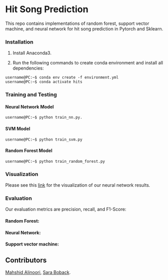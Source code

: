 # Hit Song Prediction
This repo contains implementations of random forest, support vector machine, and neural network for hit song prediction in Pytorch and Sklearn.

### Installation
1. Install Anaconda3.

2. Run the following commands to create conda environment and install all dependencies:

```console
username@PC:~$ conda env create -f environment.yml
username@PC:~$ conda activate hits
```
### Training and Testing
#### Neural Network Model
```console
username@PC:~$ python train_nn.py.
```
#### SVM Model
```console
username@PC:~$ python train_svm.py
```
#### Random Forest Model
```console
username@PC:~$ python train_random_forest.py
```
### Visualization
Please see this [link](https://elastic-curran-c983f0.netlify.com/) for the visualization of our neural network results.

### Evaluation
Our evaluation metrics are precision, recall, and F1-Score:

#### Random Forest: 

#### Neural Network:

#### Support vector machine:

## Contributors
[Mahshid Alinoori](https://github.com/mahshidaln),
[Sara Boback](https://www.linkedin.com/in/sara-boback/).
